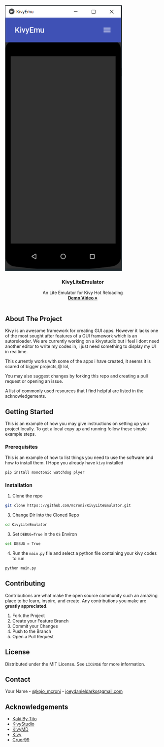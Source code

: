 <!--
*** Thanks for checking out this README Template. If you have a suggestion that would
*** make this better, please fork the repo and create a pull request or simply open
*** an issue with the tag "enhancement".
*** Thanks again! Now go create something AMAZING! :D
-->






<!-- PROJECT LOGO -->
<br />
    <p>
    <a href="">
    <img src="assets/kivyemu.PNG" alt="Logo">
  </a>
    </p>

  <h3 align="center">KivyLiteEmulator</h3>

  <p align="center">
    An Lite Emulator for Kivy Hot Reloading
    <br />
    <a href="https://youtu.be/DIrewMibLAc"><strong>Demo Video »</strong></a>
    <br />
    <br />
 
   
</p>







<!-- ABOUT THE PROJECT -->
## About The Project

Kivy is an awesome framework for creating GUI apps. However it lacks one of the most sought after features of a GUI framework which is an 
autoreloader. We are currently working on a kivystudio but i feel i dont need another editor to write my codes in, i just need something
to display my UI in realtime.

This currently works with some of the apps i have created, it seems it is scared of bigger projects,:smile: lol,

You may also suggest changes by forking this repo and creating a pull request or opening an issue.

A list of commonly used resources that I find helpful are listed in the acknowledgements.




<!-- GETTING STARTED -->
## Getting Started

This is an example of how you may give instructions on setting up your project locally.
To get a local copy up and running follow these simple example steps.

### Prerequisites

This is an example of how to list things you need to use the software and how to install them.  I Hope you already have `kivy` installed

```sh
pip install monotonic watchdog plyer
```

### Installation


1. Clone the repo
```sh
git clone https:://github.com/mcroni/KivyLiteEmulator.git
```
3. Change Dir into the Cloned Repo
```sh
cd KivyLiteEmulator
```
3. Set `DEBUG=True` in the `OS` Environ
```sh
set DEBUG = True
```
4. Run the `main.py` file and select a python file containing your kivy codes to run
```sh
python main.py
```





<!-- CONTRIBUTING -->
## Contributing

Contributions are what make the open source community such an amazing place to be learn, inspire, and create. Any contributions you make are **greatly appreciated**.

1. Fork the Project
2. Create your Feature Branch 
3. Commit your Changes 
4. Push to the Branch 
5. Open a Pull Request



<!-- LICENSE -->
## License

Distributed under the MIT License. See `LICENSE` for more information.



<!-- CONTACT -->
## Contact

Your Name - [@kojo_mcroni](https://twitter.com/kojo_mcroni) - joeydanieldarko@gmail.com



<!-- ACKNOWLEDGEMENTS -->
## Acknowledgements
* [Kaki By Tito](https://github.com/tito/kaki)
* [KivyStudio](https://github.com/avour/kivystudio)
* [KivyMD](https://github.com/HeaTTheatR/KivyMD)
* [Kivy](https://kivy.org)
* [Cruor99](https://github.com/cruor99)






